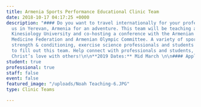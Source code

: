 ```yaml
---
title: Armenia Sports Performance Educational Clinic Team
date: 2018-10-17 04:17:25 +0000
description: "#### Do you want to travel internationally for your profession?!?\n\nJoin
  us in Yerevan, Armenia for an adventure. This team will be teaching at the National
  Kinesiology University and co-hosting a conference with the Armenian National Sports
  Medicine Federation and Armenian Olympic Committee. A variety of sports medicine,
  strength & conditioning, exercise science professionals and students are needed
  to fill out this team. Help connect with professionals and students, while communicating
  Christ’s love with others!\n\n**2019 Dates:** Mid March \n\n#### Apply Below!"
student: true
professional: true
staff: false
event: false
featured_image: "/uploads/Noah Teaching-6.JPG"
type: Clinic Teams

---
```

